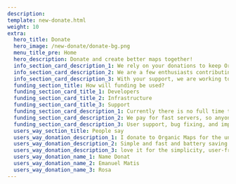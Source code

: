 ```yaml
---
description: 
template: new-donate.html
weight: 10
extra:
  hero_title: Donate
  hero_image: /new-donate/donate-bg.png
  menu_title_pre: Home
  hero_description: Donate and create better maps together!
  info_section_card_description_1: We rely on your donations to keep Organic Maps open, free, and without ads
  info_section_card_description_2: We are a few enthusiasts contributing in our free time, and spending our families' money on the project. We love what we do, and we love our users
  info_section_card_description_3: With your support, we are working toward a privacy-focused offering that is the preferred choice on the market
  funding_section_title: How will funding be used?
  funding_section_card_title_1: Developers
  funding_section_card_title_2: Infrastructure
  funding_section_card_title_3: Support
  funding_section_card_description_1: Currently there is no full time team who is working to develop new features and improve the service. To consistently move the product forward, a core team is needed.
  funding_section_card_description_2: We pay for fast servers, so anyone in the world can download free map data updates without delays. The maps data transfers are hundreds of terabytes monthly, and the amount is growing.
  funding_section_card_description_3: User support, bug fixing, and improving the stability of the app are at the top of our priorities. There are 1200+ issues on GitHub that is growing every day, and a large number of items to address on AppStore, Google Play, and support emails.
  users_way_section_title: People say
  users_way_donation_description_1: I donate to Organic Maps for the unique offering they bring, and to support positive change
  users_way_donation_description_2: Simple and fast and battery saving for your device and it's free. I donated a small sum for support and I suggest please support this app. Thank you!
  users_way_donation_description_3: love it for the simplicity, user-friendly interface. I would like to make a donation to support your effort
  users_way_donation_name_1: Name Donat
  users_way_donation_name_2: Emanuel Matis
  users_way_donation_name_3: Rosa
---
```

